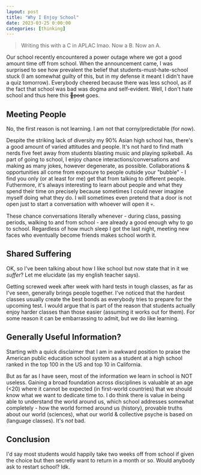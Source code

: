 ```yaml
---
layout: post
title: "Why I Enjoy School"
date: 2023-03-25 0:00:00
categories: [thinking]
---
```


<script src="https://cdn.mathjax.org/mathjax/latest/MathJax.js?config=TeX-AMS-MML_HTMLorMML" type="text/javascript"></script>

> Writing this with a C in APLAC lmao. Now a B. Now an A.

Our school recently encountered a power outage where we got a good amount time off from school. When the announcement came, I was surprised to see how prevalent the belief that students-must-hate-school stuck (I am somewhat guilty of this, but in my defense it meant I didn't have a quiz tomorrow). Everybody cheered because there was less school, as if the fact that school was bad was dogma and self-evident. Well, I don't hate school and thus here this ~~💩post~~ goes.

## Meeting People

No, the first reason is not learning. I am not that corny/predictable (for now).

Despite the striking lack of diversity my 90% Asian high school has, there's a good amount of varied attitudes and people. It's not hard to find math nerds five feet away from students blasting music and playing spikeball. As part of going to school, I enjoy chance interactions/conversations and making as many jokes, however degenerate, as possible. Collaborations & opportunities all come from exposure to people outside your "bubble" - I find you only (or at least for me) get that from talking to different people. Futhermore, it's always interesting to learn about people and what they spend their time on precisely because sometimes I could never imagine myself doing what they do. I will sometimes even pretend that a door is not open just to start a conversation with whoever will open it 💀.

These chance conversations literally whenever - during class, passing periods, walking to and from school - are already a good enough why to go to school. Regardless of how much sleep I got the last night, meeting new faces who eventually become friends makes school worth it.

## Shared Suffering

OK, so I've been talking about how I like school but now state that in it we _suffer_? Let me elucidate (as my english teacher says).

Getting screwed week after week with hard tests in tough classes, as far as I've seen, generally brings people together. I've noticed that the hardest classes usually create the best bonds as everybody tries to prepare for the upcoming test. I would argue that is part of the reason that students actually enjoy harder classes than those easier (assuming it works out for them). For some reason it can be embarrassing to admit, but we do like learning.

## Generally Useful Information?

Starting with a quick disclaimer that I am in awkward position to praise the American public education school system as a student at a high school ranked in the top 100 in the US and top 10 in California.

But as far as I have seen, most of the information we learn in school is NOT useless. Gaining a broad foundation across disciplines is valuable at an age (<20) where it cannot be expected (in first-world countries) that we should know what we want to dedicate time to. I do think there is value in being able to understand the world around us, which school addresses somewhat completely - how the world formed around us (history), provable truths about our world (sciences), what our world & collective psyche is based on (language classes). It's _not_ bad.

## Conclusion

I'd say most students would happily take two weeks off from school if given the choice but then secretly want to return in a month or so. Would anybody ask to restart school? Idk.
